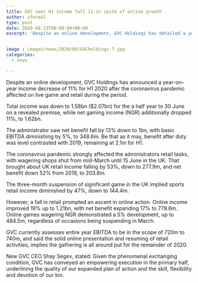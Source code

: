```yaml
---
title: GVC sees H1 income fall 11 in spite of online growth
author: xforeal 
type: post
date: 2020-08-13T00:00:00+00:00
excerpt: 'Despite an online development, GVC Holdings has detailed a year-on-year income decay of 11&amp;percnt; for H1 2020 after the coronavirus pandemic affected on live game and retail during the period '


image : images/news/2020/08/GVCholdings-7.jpg
categories:
  - news

---
```

Despite an online development, GVC Holdings has announced a year-on-year income decrease of 11&percnt; for H1 2020 after the coronavirus pandemic affected on live game and retail during the period. 

Total income was down to 1.58bn ($2.07bn) for the a half year to 30 June on a revealed premise, while net gaming income (NGR) additionally dropped 11&percnt;, to 1.62bn. 

The administrator saw net benefit fall by 13&percnt; down to 1bn, with basic EBITDA diminishing by 5&percnt;, to 348.6m. Be that as it may, benefit after duty was level contrasted with 2019, remaining at 2.1m for H1. 

The coronavirus pandemic strongly affected the administrators retail tasks, with wagering shops shut from mid-March until 15 June in the UK. That brought about UK retail income falling by 53&percnt;, down to 277.9m, and net benefit down 52&percnt; from 2019, to 203.8m. 

The three-month suspension of significant game in the UK implied sports retail income diminished by 47&percnt;, down to 144.4m. 

However, a fall in retail prompted an ascent in online action. Online income improved 19&percnt; up to 1.21bn, with net benefit expanding 17&percnt; to 779.6m. Online games wagering NGR demonstrated a 5&percnt; development, up to 484.5m, regardless of occasions being suspending in March. 

GVC currently assesses entire year EBITDA to be in the scope of 720m to 740m, and said the solid online presentation and resuming of retail activities, implies the gathering is all around put for the remainder of 2020. 

New GVC CEO Shay Segev, stated: Given the phenomenal exchanging condition, GVC has conveyed an empowering execution in the primary half, underlining the quality of our expanded plan of action and the skill, flexibility and devotion of our kin.